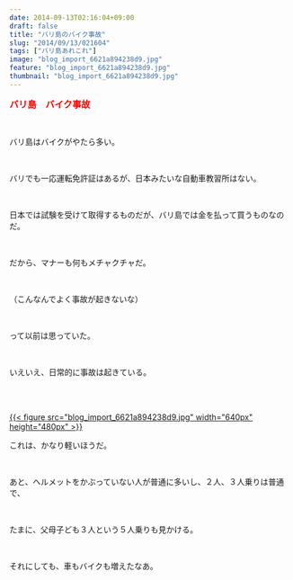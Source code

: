 ```yaml
---
date: 2014-09-13T02:16:04+09:00
draft: false
title: "バリ島のバイク事故"
slug: "2014/09/13/021604"
tags: ["バリ島あれこれ"]
image: "blog_import_6621a894238d9.jpg"
feature: "blog_import_6621a894238d9.jpg"
thumbnail: "blog_import_6621a894238d9.jpg"
---
```

<p><font color="#ff0000" size="3"><strong>バリ島　バイク事故</strong></font></p><br/><p>バリ島はバイクがやたら多い。</p><br/><p>バリでも一応運転免許証はあるが、日本みたいな自動車教習所はない。</p><br/><p>日本では試験を受けて取得するものだが、バリ島では金を払って買うものなのだ。</p><br/><p>だから、マナーも何もメチャクチャだ。</p><br/><p>（こんなんでよく事故が起きないな）</p><br/><p>って以前は思っていた。</p><br/><p>いえいえ、日常的に事故は起きている。</p><br/><p><br/><a href="blog_import_6621a89536ab8.jpg">{{< figure src="blog_import_6621a894238d9.jpg" width="640px" height="480px" >}}</a> <br/></p><p>これは、かなり軽いほうだ。</p><br/><p>あと、ヘルメットをかぶっていない人が普通に多いし、２人、３人乗りは普通で、</p><br/><p>たまに、父母子ども３人という５人乗りも見かける。</p><br/><p>それにしても、車もバイクも増えたなあ。</p><br/><br/><br/><br/><br/><br/><br/><br/><br/><br/><br/>

